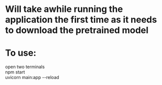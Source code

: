 # Will take awhile running the application the first time as it needs to download the pretrained model

# To use:
open two terminals \
npm start \
uvicorn main:app --reload
